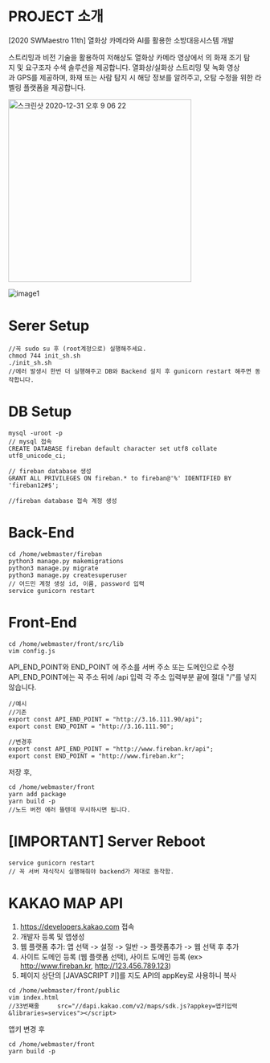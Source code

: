 # PROJECT 소개


[2020 SWMaestro 11th]
열화상 카메라와 AI를 활용한 소방대응시스템 개발

스트리밍과 비전 기술을 활용하여 저해상도 열화상 카메라 영상에서 의 화재 조기 탐지 및 요구조자 수색 솔루션을 제공합니다. 열화상/실화상 스트리밍 및 녹화 영상과 GPS를 제공하며, 화재 또는 사람 탐지 시 해당 정보를 알려주고, 오탐 수정을 위한 라벨링 플랫폼을 제공합니다.


<img width="364" alt="스크린샷 2020-12-31 오후 9 06 22" src="https://user-images.githubusercontent.com/20353124/103409954-7c7da800-4bac-11eb-9e23-e385e2944dee.png">


![image1](https://user-images.githubusercontent.com/20353124/103409892-33c5ef00-4bac-11eb-8c8d-3ecb18f9f467.png)




# Serer Setup

```
//꼭 sudo su 후 (root계정으로) 실행해주세요.
chmod 744 init_sh.sh
./init_sh.sh
//에러 발생시 한번 더 실행해주고 DB와 Backend 설치 후 gunicorn restart 해주면 동작합니다.
```

# DB Setup
```
mysql -uroot -p
// mysql 접속
CREATE DATABASE fireban default character set utf8 collate utf8_unicode_ci;

// fireban database 생성
GRANT ALL PRIVILEGES ON fireban.* to fireban@'%' IDENTIFIED BY 'fireban12#$';

//fireban database 접속 계정 생성
```

# Back-End
```
cd /home/webmaster/fireban
python3 manage.py makemigrations
python3 manage.py migrate
python3 manage.py createsuperuser
// 어드민 계정 생성 id, 이름, password 입력
service gunicorn restart
```

# Front-End
```
cd /home/webmaster/front/src/lib
vim config.js
```
API_END_POINT와 END_POINT 에 주소를 서버 주소 또는 도메인으로 수정
API_END_POINT에는 꼭 주소 뒤에 /api 입력
각 주소 입력부분 끝에 절대 "/"를 넣지 않습니다.
```
//예시
//기존
export const API_END_POINT = "http://3.16.111.90/api";
export const END_POINT = "http://3.16.111.90";

//변경후
export const API_END_POINT = "http://www.fireban.kr/api";
export const END_POINT = "http://www.fireban.kr";

```

저장 후,
```
cd /home/webmaster/front
yarn add package
yarn build -p
//노드 버전 에러 뜰텐데 무시하시면 됩니다.
```


# [IMPORTANT] Server Reboot
```
service gunicorn restart
// 꼭 서버 재식작시 실행해줘야 backend가 제대로 동작함.
```

# KAKAO MAP API
1. https://developers.kakao.com 접속
2. 개발자 등록 및 앱생성
3. 웹 플랫폼 추가: 앱 선택 -> 설정 -> 일반 -> 플랫폼추가 -> 웹 선택 후 추가
4. 사이트 도메인 등록 (웹 플랫폼 선택), 사이트 도메인 등록 (ex> http://www.fireban.kr, http://123.456.789.123)
5. 페이지 상단의 [JAVASCRIPT 키]를 지도 API의 appKey로 사용하니 복사
```
cd /home/webmaster/front/public
vim index.html
//33번째줄     src="//dapi.kakao.com/v2/maps/sdk.js?appkey=앱키입력&libraries=services"></script>
```
앱키 변경 후
```
cd /home/webmaster/front
yarn build -p
```
